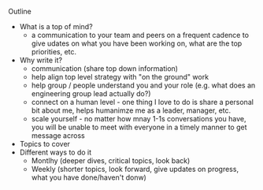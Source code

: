 Outline
- What is a top of mind?
  - a communication to your team and peers on a frequent cadence to give udates on what you have been working on, what are the top priorities, etc. 
- Why write it?
  - communication (share top down information)
  - help align top level strategy with "on the ground" work
  - help group / people understand you and your role (e.g. what does an engineering group lead actually do?)
  - connect on a human level - one thing I love to do is share a personal bit about me, helps humanimze me as a leader, manager, etc.
  - scale yourself - no matter how mnay 1-1s conversations you have, you will be unable to meet with everyone in a timely manner to get message across 
- Topics to cover
- Different ways to do it
  - Montlhy (deeper dives, critical topics, look back)
  - Weekly (shorter topics, look forward, give updates on progress, what you have done/haven't donw)

